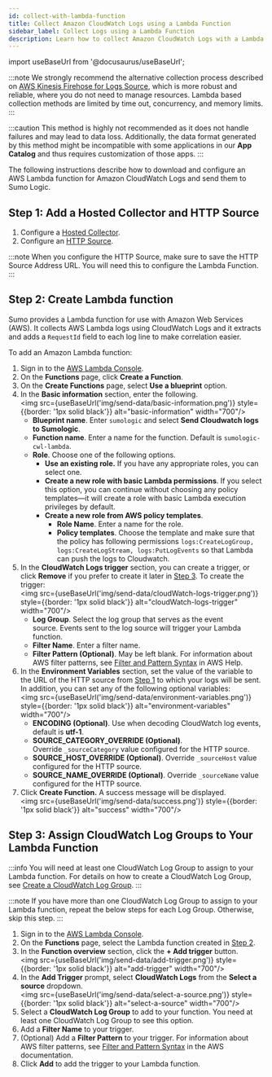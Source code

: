 ```yaml
---
id: collect-with-lambda-function
title: Collect Amazon CloudWatch Logs using a Lambda Function
sidebar_label: Collect Logs using a Lambda Function
description: Learn how to collect Amazon CloudWatch Logs with a Lambda function.
---
```


import useBaseUrl from '@docusaurus/useBaseUrl';

:::note
We strongly recommend the alternative collection process described on [AWS Kinesis Firehose for Logs Source](/docs/send-data/hosted-collectors/amazon-aws/aws-kinesis-firehose-logs-source/), which is more robust and reliable, where you do not need to manage resources. Lambda based collection methods are limited by time out, concurrency, and memory limits.
:::

:::caution
This method is highly not recommended as it does not handle failures and may lead to data loss. Additionally, the data format generated by this method might be incompatible with some applications in our **App Catalog** and thus requires customization of those apps.
:::

The following instructions describe how to download and configure an AWS Lambda function for Amazon CloudWatch Logs and send them to Sumo Logic.

## Step 1: Add a Hosted Collector and HTTP Source

1. Configure a [Hosted Collector](/docs/send-data/hosted-collectors/configure-hosted-collector).
1. Configure an [HTTP Source](/docs/send-data/hosted-collectors/http-source/logs-metrics).

:::note
When you configure the HTTP Source, make sure to save the HTTP Source Address URL. You will need this to configure the Lambda Function.  
:::

## Step 2: Create Lambda function

Sumo provides a Lambda function for use with Amazon Web Services (AWS). It collects AWS Lambda logs using CloudWatch Logs and it extracts and adds a `RequestId` field to each log line to make correlation easier. 

To add an Amazon Lambda function:
1. Sign in to the [AWS Lambda Console](https://console.aws.amazon.com/lambda/home#/functions).
1. On the **Functions** page, click **Create a Function**.
1. On the **Create Functions** page, select **Use a blueprint** option.
1. In the **Basic information** section, enter the following.<br/><img src={useBaseUrl('img/send-data/basic-information.png')} style={{border: '1px solid black'}} alt="basic-information" width="700"/>
    * **Blueprint name**. Enter `sumologic` and select **Send Cloudwatch logs to Sumologic**.
    * **Function name**. Enter a name for the function. Default is `sumologic-cwl-lambda`.
    * **Role**. Choose one of the following options.
      * **Use an existing role.** If you have any appropriate roles, you can select one.
      * **Create a new role with basic Lambda permissions**. If you select this option, you can continue without choosing any policy templates—it will create a role with basic Lambda execution privileges by default.
      * **Create a new role from AWS policy templates**.
        * **Role Name**. Enter a name for the role.
        * **Policy templates**. Choose the template and make sure that the policy has following permissions `logs:CreateLogGroup, logs:CreateLogStream, logs:PutLogEvents` so that Lambda can push the logs to Cloudwatch. 
1. In the **CloudWatch Logs trigger** section, you can create a trigger, or click **Remove** if you prefer to create it later in [Step 3](#step-3-assign-cloudwatch-log-groups-to-your-lambda-function). To create the trigger:<br/><img src={useBaseUrl('img/send-data/cloudWatch-logs-trigger.png')} style={{border: '1px solid black'}} alt="cloudWatch-logs-trigger" width="700"/>
    * **Log Group**. Select the log group that serves as the event source. Events sent to the log source will trigger your Lambda function. 
    * **Filter Name**. Enter a filter name.
    * **Filter Pattern (Optional)**. May be left blank. For information about AWS filter patterns, see [Filter and Pattern Syntax](http://docs.aws.amazon.com/AmazonCloudWatch/latest/logs/FilterAndPatternSyntax.html) in AWS Help.
1. In the **Environment Variables** section, set the value of the variable to the URL of the HTTP source from [Step 1](#step-1-add-a-hosted-collector-and-http-source) to which your logs will be sent. In addition, you can set any of the following optional variables:<br/><img src={useBaseUrl('img/send-data/environment-variables.png')} style={{border: '1px solid black'}} alt="environment-variables" width="700"/>
    * **ENCODING (Optional)**. Use when decoding CloudWatch log events, default is **utf-1**.
    * **SOURCE_CATEGORY_OVERRIDE (Optional)**. Override `_sourceCategory` value configured for the HTTP source.  
    * **SOURCE_HOST_OVERRIDE (Optional)**. Override `_sourceHost` value configured for the HTTP source.
    * **SOURCE_NAME_OVERRIDE (Optional)**. Override `_sourceName` value configured for the HTTP source.
1. Click **Create Function.** A success message will be displayed.<br/><img src={useBaseUrl('img/send-data/success.png')} style={{border: '1px solid black'}} alt="success" width="700"/>

## Step 3: Assign CloudWatch Log Groups to Your Lambda Function

:::info
You will need at least one CloudWatch Log Group to assign to your Lambda function. For details on how to create a CloudWatch Log Group, see [Create a CloudWatch Log Group](http://docs.aws.amazon.com/AmazonCloudWatch/latest/logs/Create-Log-Group.html).
:::

:::note
If you have more than one CloudWatch Log Group to assign to your Lambda function, repeat the below steps for each Log Group. Otherwise, skip this step.
:::

1. Sign in to the [AWS Lambda Console](https://console.aws.amazon.com/lambda/home#/functions).
1. On the **Functions** page, select the Lambda function created in [Step 2](#create-lambda-function).
1. In the **Function overview** section, click the **+ Add trigger** button.<br/><img src={useBaseUrl('img/send-data/add-trigger.png')} style={{border: '1px solid black'}} alt="add-trigger" width="700"/>
1. In the **Add Trigger** prompt, select **CloudWatch Logs** from the **Select a source** dropdown.<br/><img src={useBaseUrl('img/send-data/select-a-source.png')} style={{border: '1px solid black'}} alt="select-a-source" width="700"/>
1. Select a **CloudWatch Log Group** to add to your function. You need at least one CloudWatch Log Group to see this option.
1. Add a **Filter Name** to your trigger.
1. (Optional) Add a **Filter Pattern** to your trigger. For information about AWS filter patterns, see [Filter and Pattern Syntax](http://docs.aws.amazon.com/AmazonCloudWatch/latest/logs/FilterAndPatternSyntax.html) in the AWS documentation.
1. Click **Add** to add the trigger to your Lambda function.

